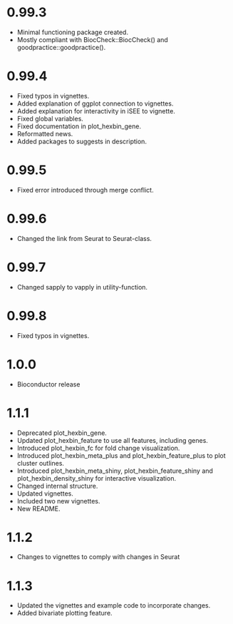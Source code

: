 # 0.99.3

* Minimal functioning package created.
* Mostly compliant with BiocCheck::BiocCheck() and goodpractice::goodpractice().

# 0.99.4

* Fixed typos in vignettes.
* Added explanation of ggplot connection to vignettes.
* Added explanation for interactivity in iSEE to vignette.
* Fixed global variables.
* Fixed documentation in plot_hexbin_gene.
* Reformatted news.
* Added packages to suggests in description.

# 0.99.5

* Fixed error introduced through merge conflict.

# 0.99.6

* Changed the link from Seurat to Seurat-class.

# 0.99.7

* Changed sapply to vapply in utility-function.

# 0.99.8

* Fixed typos in vignettes.

# 1.0.0

* Bioconductor release

# 1.1.1

* Deprecated plot_hexbin_gene.
* Updated plot_hexbin_feature to use all features, including genes.
* Introduced plot_hexbin_fc for fold change visualization.
* Introduced plot_hexbin_meta_plus and plot_hexbin_feature_plus to plot cluster 
  outlines.
* Introduced plot_hexbin_meta_shiny, plot_hexbin_feature_shiny and 
  plot_hexbin_density_shiny for interactive visualization.
* Changed internal structure.
* Updated vignettes.
* Included two new vignettes.
* New README.

# 1.1.2

* Changes to vignettes to comply with changes in Seurat

# 1.1.3

* Updated the vignettes and example code to incorporate changes.
* Added bivariate plotting feature.
